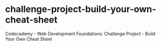 # challenge-project-build-your-own-cheat-sheet
Codecademy - Web Development Foundations: Challenge Project - Build Your Own Cheat Sheet
